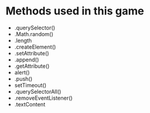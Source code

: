 #   Methods used in this game
-   .querySelector()
-   .Math.random()
-   .length
-   .createElement()
-   .setAttribute()
-   .append()
-   .getAttribute()
-   alert()
-   .push()
-   setTimeout()
-   .querySelectorAll()
-   .removeEventListener()
-   .textContent